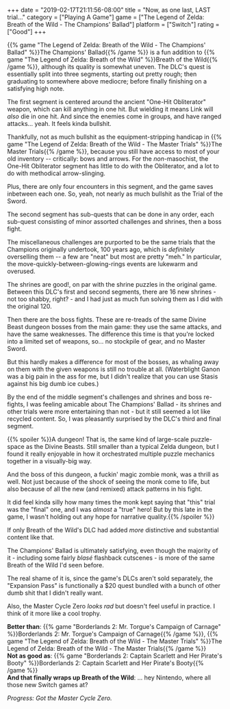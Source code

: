 +++
date = "2019-02-17T21:11:56-08:00"
title = "Now, as one last, LAST trial..."
category = ["Playing A Game"]
game = ["The Legend of Zelda: Breath of the Wild - The Champions' Ballad"]
platform = ["Switch"]
rating = ["Good"]
+++

{{% game "The Legend of Zelda: Breath of the Wild - The Champions' Ballad" %}}The Champions' Ballad{{% /game %}} is a fun addition to {{% game "The Legend of Zelda: Breath of the Wild" %}}Breath of the Wild{{% /game %}}, although its quality is somewhat uneven.  The DLC's quest is essentially split into three segments, starting out pretty rough; then graduating to somewhere above mediocre; before finally finishing on a satisfying high note.

The first segment is centered around the ancient "One-Hit Obliterator" weapon, which can kill anything in one hit.  But wielding it means Link will <i>also</i> die in one hit.  And since the enemies come in groups, and have ranged attacks... yeah.  It feels kinda bullshit.

Thankfully, not as much bullshit as the equipment-stripping handicap in {{% game "The Legend of Zelda: Breath of the Wild - The Master Trials" %}}The Master Trials{{% /game %}}, because you still have access to most of your old inventory -- critically: bows and arrows.  For the <i>non</i>-masochist, the One-Hit Obliterator segment has little to do with the Obliterator, and a lot to do with methodical arrow-slinging.

Plus, there are only four encounters in this segment, and the game saves inbetween each one.  So, yeah, not nearly as much bullshit as the Trial of the Sword.

The second segment has sub-quests that can be done in any order, each sub-quest consisting of minor assorted challenges and shrines, then a boss fight.

The miscellaneous challenges are purported to be the same trials that the Champions originally undertook, 100 years ago, which is <i>definitely</i> overselling them -- a few are "neat" but most are pretty "meh."  In particular, the move-quickly-between-glowing-rings events are lukewarm and overused.

The shrines are good!, on par with the shrine puzzles in the original game.  Between this DLC's first and second segments, there are 16 new shrines - not too shabby, right? - and I had just as much fun solving them as I did with the original 120.

Then there are the boss fights.  These are re-treads of the same Divine Beast dungeon bosses from the main game: they use the same attacks, and have the same weaknesses.  The difference this time is that you're locked into a limited set of weapons, so... no stockpile of gear, and no Master Sword.

But this hardly makes a difference for most of the bosses, as whaling away on them with the given weapons is still no trouble at all.  (Waterblight Ganon was a big pain in the ass for me, but I didn't realize that you can use Stasis against his big dumb ice cubes.)

By the end of the middle segment's challenges and shrines and boss re-fights, I was feeling amicable about The Champions' Ballad - its shrines and other trials were more entertaining than not - but it still seemed a lot like recycled content.  So, I was pleasantly surprised by the DLC's third and final segment.

{{% spoiler %}}A dungeon!  That is, the same kind of large-scale puzzle-space as the Divine Beasts.  Still smaller than a typical Zelda dungeon, but I found it really enjoyable in how it orchestrated multiple puzzle mechanics together in a visually-big way.

And the boss of this dungeon, a fuckin' magic zombie monk, was a thrill as well.  Not just because of the shock of seeing the monk come to life, but also because of all the new (and remixed) attack patterns in his fight.

It did feel kinda silly how many times the monk kept saying that "this" trial was the "final" one, and I was <i>almost</i> a "true" hero!  But by this late in the game, I wasn't holding out any hope for narrative quality.{{% /spoiler %}}

If only Breath of the Wild's DLC had added <i>more</i> distinctive and substantial content like that.

The Champions' Ballad is ultimately satisfying, even though the majority of it - including some fairly <i>blas&eacute;</i> flashback cutscenes - is more of the same Breath of the Wild I'd seen before.

The real shame of it is, since the game's DLCs aren't sold separately, the "Expansion Pass" is functionally a $20 quest bundled with a bunch of other dumb shit that I didn't really want.

Also, the Master Cycle Zero <i>looks rad</i> but doesn't feel useful in practice.  I think of it more like a cool trophy.

<b>Better than</b>: {{% game "Borderlands 2: Mr. Torgue's Campaign of Carnage" %}}Borderlands 2: Mr. Torgue's Campaign of Carnage{{% /game %}}, {{% game "The Legend of Zelda: Breath of the Wild - The Master Trials" %}}The Legend of Zelda: Breath of the Wild - The Master Trials{{% /game %}}  
<b>Not as good as</b>: {{% game "Borderlands 2: Captain Scarlett and Her Pirate's Booty" %}}Borderlands 2: Captain Scarlett and Her Pirate's Booty{{% /game %}}  
<b>And that finally wraps up Breath of the Wild</b>: ... hey Nintendo, where all those new Switch games at?

<i>Progress: Got the Master Cycle Zero.</i>
